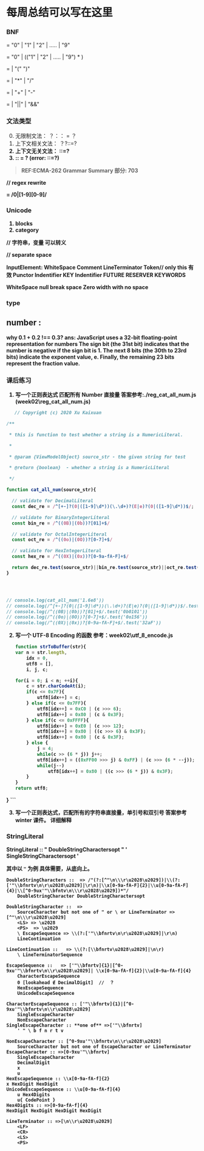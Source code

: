 # 每周总结可以写在这里

### BNF

<Number> = "0" | "1" | "2" | ..... | "9"

<DecimalNumber> = "0" | (("1" | "2" | ..... | "9") <Number>* )

<PrimaryExpression> = <DecimalNumber> |
    "(" <LogicalExpression> ")"

<MultiplicativeExpression> = <PrimaryExpression> |
    <MultiplicativeExpression> "*" <PrimaryExpression>|
    <MultiplicativeExpression> "/" <PrimaryExpression>

<AdditiveExpression> = <MultiplicativeExpression> |
    <AdditiveExpression> "+" <MultiplicativeExpression>|
    <AdditiveExpression> "-" <MultiplicativeExpression>

<LogicalExpression> = <AdditiveExpression> |
    <LogicalExpression> "||" <AdditiveExpression> |
    <LogicalExpression> "&&" <AdditiveExpression>


### 文法类型

0. 无限制文法： ？：： = ？
1. 上下文相关文法： ？<A>?::=?<B>
2. 上下文无关文法： <A>::=?
3. <A>:: = <A>?  (error: <A>::=?<A>)

> REF:ECMA-262 Grammar Summary 部分: 703




// regex rewrite

<DecimalNumber> = /0|[1-9][0-9]/



### Unicode
1. blocks
2. category

// 字符串，变量 可以转义

// separate space


InputElement:
    WhiteSpace
    Comment
    LineTerminator
    Token// only this 有效
    Punctor
    Indentifier
        KEY
        Indentifier
        FUTURE RESERVER KEYWORDS



WhiteSpace
null break space
Zero width with no space

### type

## number :

why 0.1 + 0.2 !== 0.3?
ans:
JavaScript uses a 32-bit floating-point representation for numbers
The sign bit (the 31st bit) indicates that the number
is negative if the sign bit is 1. The next 8 bits (the 30th to 23rd bits) indicate the exponent
value, e. Finally, the remaining 23 bits represent the fraction value.


### 课后练习

1. 写一个正则表达式 匹配所有 Number 直接量
   答案参考:./reg_cat_all_num.js  (week02\reg_cat_all_num.js)
```javascript
   // Copyright (c) 2020 Xu Kaixuan

/**

 * this is function to test whether a string is a NumericLiteral.

 *

 * @param {ViewModelObject} source_str - the given string for test

 * @return {boolean}  - whether a string is a NumericLiteral

 */

function cat_all_num(source_str){

  // validate for DecimalLiteral
  const dec_re = /^[+-]?(0|([1-9]\d*))(\.\d+)?(E|e)?(0|([1-9]\d*))$/;

  // validate for BinaryIntegerLiteral
  const bin_re = /^((0B)|(0b))?[01]+$/

  // validate for OctalIntegerLiteral
  const oct_re = /^((0o)|(0O))?[0-7]+$/

  // validate for HexIntegerLiteral
  const hex_re = /^((0X)|(0x))?[0-9a-fA-F]+$/

  return dec_re.test(source_str)||bin_re.test(source_str)||oct_re.test(source_str)||hex_re(source_str)
}




// console.log(cat_all_num('1.6e8'))
// console.log(/^[+-]?(0|([1-9]\d*))(\.\d+)?(E|e)?(0|([1-9]\d*))$/.test('12.01'))
// console.log(/^((0B)|(0b))?[01]+$/.test('0b0101'))
// console.log(/^((0o)|(0O))?[0-7]+$/.test('0o156'))
// console.log(/^((0X)|(0x))?[0-9a-fA-F]+$/.test('32aF'))
   ```

2. 写一个 UTF-8 Encoding 的函数
    参考：week02\utf_8_encode.js
    ```javascript
    function strToBuffer(str){
    var n = str.length,
        idx = 0,
        utf8 = [],
        i, j, c;

    for(i = 0; i < n; ++i){
        c = str.charCodeAt(i);
        if(c <= 0x7F){
            utf8[idx++] = c;
        } else if(c <= 0x7FF){
            utf8[idx++] = 0xC0 | (c >>> 6);
            utf8[idx++] = 0x80 | (c & 0x3F);
        } else if(c <= 0xFFFF){
            utf8[idx++] = 0xE0 | (c >>> 12);
            utf8[idx++] = 0x80 | ((c >>> 6) & 0x3F);
            utf8[idx++] = 0x80 | (c & 0x3F);
        } else {
            j = 4;
            while(c >> (6 * j)) j++;
            utf8[idx++] = ((0xFF00 >>> j) & 0xFF) | (c >>> (6 * --j));
            while(j--)
                utf8[idx++] = 0x80 | ((c >>> (6 * j)) & 0x3F);
        }
    }
    return utf8;
}
    ```

3. 写一个正则表达式，匹配所有的字符串直接量，单引号和双引号
答案参考 winter 课件。
详细解释

### StringLiteral
StringLiteral ::
" DoubleStringCharactersopt "
' SingleStringCharactersopt '

其中以 `"` 为例
具体需要，从底向上。



    DoubleStringCharacters ::  => /"(?:[^"\n\\\r\u2028\u2029])|\\(?:['"\\bfnrtv\n\r\u2028\u2029]|\r\n)|\\x[0-9a-fA-F]{2}|\\u[0-9a-fA-F]{4}|\\[^0-9ux'"\\bfntv\n\\\r\u2028\u2029])*"/
        DoubleStringCharacter DoubleStringCharactersopt

    DoubleStringCharacter ::  =>
        SourceCharacter but not one of " or \ or LineTerminator => [^"\n\\\r\u2028\u2029]
        <LS> => \u2028
        <PS>  => \u2029
        \ EscapeSequence => \\(?:['"\\bfnrtv\n\r\u2028\u2029]|\r\n)
        LineContinuation

    LineContinuation ::   => \\(?:[\\bfnrtv\u2028\u2029]|\n\r)
        \ LineTerminatorSequence

    EscapeSequence ::   => ['"\\bfnrtv]{1}|[^0-9xu'"\\bfnrtv\n\\r\u2028\u2029]| \\x[0-9a-fA-f]{2}|\\u[0-9a-fA-f]{4}
        CharacterEscapeSequence
        0 [lookahead ∉ DecimalDigit]  //  ？ 
        HexEscapeSequence
        UnicodeEscapeSequence

    CharacterEscapeSequence :: ['"\\bfnrtv]{1}|[^0-9xu'"\\bfnrtv\n\\r\u2028\u2029]
        SingleEscapeCharacter
        NonEscapeCharacter
    SingleEscapeCharacter :: **one of** =>['"\\bfnrtv]
        ' " \ b f n r t v

    NonEscapeCharacter :: [^0-9xu'"\\bfnrtv\n\\r\u2028\u2029]
        SourceCharacter but not one of EscapeCharacter or LineTerminator
    EscapeCharacter :: =>[0-9xu'"\\bfnrtv]
        SingleEscapeCharacter
        DecimalDigit
        x
        u
    HexEscapeSequence :: \\x[0-9a-fA-f]{2}
    x HexDigit HexDigit
    UnicodeEscapeSequence :: \\u[0-9a-fA-f]{4}
        u Hex4Digits
        u{ CodePoint }
    Hex4Digits :: =>[0-9a-fA-f]{4}
    HexDigit HexDigit HexDigit HexDigit

    LineTerminator :: =>[\n\\r\u2028\u2029]
        <LF>
        <CR>
        <LS>
        <PS>


